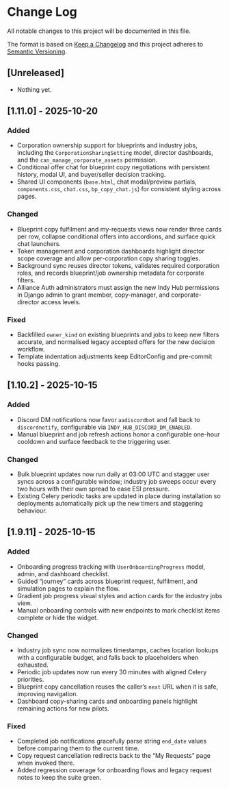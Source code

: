 # Change Log

All notable changes to this project will be documented in this file.

The format is based on [Keep a Changelog](http://keepachangelog.com/)
and this project adheres to [Semantic Versioning](http://semver.org/).

## [Unreleased]

- Nothing yet.

## [1.11.0] - 2025-10-20

### Added

- Corporation ownership support for blueprints and industry jobs, including the `CorporationSharingSetting` model, director dashboards, and the `can_manage_corporate_assets` permission.
- Conditional offer chat for blueprint copy negotiations with persistent history, modal UI, and buyer/seller decision tracking.
- Shared UI components (`base.html`, chat modal/preview partials, `components.css`, `chat.css`, `bp_copy_chat.js`) for consistent styling across pages.

### Changed

- Blueprint copy fulfilment and my-requests views now render three cards per row, collapse conditional offers into accordions, and surface quick chat launchers.
- Token management and corporation dashboards highlight director scope coverage and allow per-corporation copy sharing toggles.
- Background sync reuses director tokens, validates required corporation roles, and records blueprint/job ownership metadata for corporate filters.
- Alliance Auth administrators must assign the new Indy Hub permissions in Django admin to grant member, copy-manager, and corporate-director access levels.

### Fixed

- Backfilled `owner_kind` on existing blueprints and jobs to keep new filters accurate, and normalised legacy accepted offers for the new decision workflow.
- Template indentation adjustments keep EditorConfig and pre-commit hooks passing.

## [1.10.2] - 2025-10-15

### Added

- Discord DM notifications now favor `aadiscordbot` and fall back to `discordnotify`, configurable via `INDY_HUB_DISCORD_DM_ENABLED`.
- Manual blueprint and job refresh actions honor a configurable one-hour cooldown and surface feedback to the triggering user.

### Changed

- Bulk blueprint updates now run daily at 03:00 UTC and stagger user syncs across a configurable window; industry job sweeps occur every two hours with their own spread to ease ESI pressure.
- Existing Celery periodic tasks are updated in place during installation so deployments automatically pick up the new timers and staggering behaviour.

## [1.9.11] - 2025-10-15

### Added

- Onboarding progress tracking with `UserOnboardingProgress` model, admin, and dashboard checklist.
- Guided “journey” cards across blueprint request, fulfilment, and simulation pages to explain the flow.
- Gradient job progress visual styles and action cards for the industry jobs view.
- Manual onboarding controls with new endpoints to mark checklist items complete or hide the widget.

### Changed

- Industry job sync now normalizes timestamps, caches location lookups with a configurable budget, and falls back to placeholders when exhausted.
- Periodic job updates now run every 30 minutes with aligned Celery priorities.
- Blueprint copy cancellation reuses the caller’s `next` URL when it is safe, improving navigation.
- Dashboard copy-sharing cards and onboarding panels highlight remaining actions for new pilots.

### Fixed

- Completed job notifications gracefully parse string `end_date` values before comparing them to the current time.
- Copy request cancellation redirects back to the “My Requests” page when invoked there.
- Added regression coverage for onboarding flows and legacy request notes to keep the suite green.
